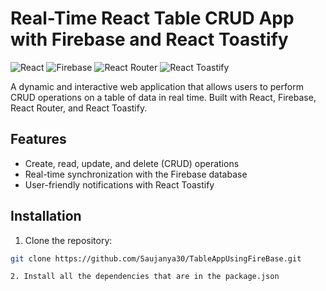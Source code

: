 # Real-Time React Table CRUD App with Firebase and React Toastify

![React](https://img.shields.io/badge/React-v17.0.2-blue)
![Firebase](https://img.shields.io/badge/Firebase-v9.0.0-orange)
![React Router](https://img.shields.io/badge/React%20Router-v6.0.0-green)
![React Toastify](https://img.shields.io/badge/React%20Toastify-v8.0.0-yellow)

A dynamic and interactive web application that allows users to perform CRUD operations on a table of data in real time. Built with React, Firebase, React Router, and React Toastify.

## Features

- Create, read, update, and delete (CRUD) operations
- Real-time synchronization with the Firebase database
- User-friendly notifications with React Toastify

## Installation

1. Clone the repository:

```bash
git clone https://github.com/Saujanya30/TableAppUsingFireBase.git

2. Install all the dependencies that are in the package.json
